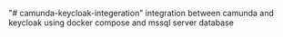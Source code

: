 "# camunda-keycloak-integeration"
integration between camunda and keycloak using docker compose and mssql server database
